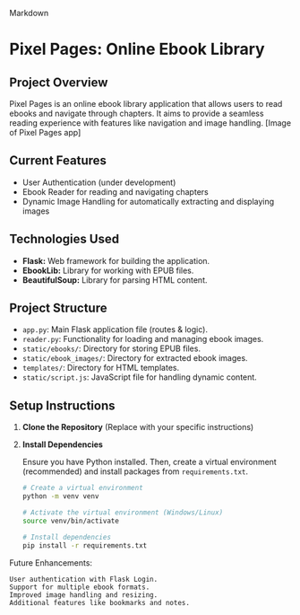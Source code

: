 Markdown

# Pixel Pages: Online Ebook Library

## Project Overview

Pixel Pages is an online ebook library application that allows users to read ebooks and navigate through chapters. It aims to provide a seamless reading experience with features like navigation and image handling. [Image of Pixel Pages app]

## Current Features

* User Authentication (under development)
* Ebook Reader for reading and navigating chapters
* Dynamic Image Handling for automatically extracting and displaying images

## Technologies Used

* **Flask:** Web framework for building the application.
* **EbookLib:** Library for working with EPUB files.
* **BeautifulSoup:** Library for parsing HTML content.

## Project Structure

* `app.py`: Main Flask application file (routes & logic).
* `reader.py`: Functionality for loading and managing ebook images.
* `static/ebooks/`: Directory for storing EPUB files.
* `static/ebook_images/`: Directory for extracted ebook images.
* `templates/`: Directory for HTML templates.
* `static/script.js`: JavaScript file for handling dynamic content.

## Setup Instructions

1. **Clone the Repository** 
   (Replace with your specific instructions)

2. **Install Dependencies**

   Ensure you have Python installed. Then, create a virtual environment (recommended) and install packages from `requirements.txt`.

   ```bash
   # Create a virtual environment
   python -m venv venv

   # Activate the virtual environment (Windows/Linux)
   source venv/bin/activate

   # Install dependencies
   pip install -r requirements.txt

Future Enhancements:

    User authentication with Flask Login.
    Support for multiple ebook formats.
    Improved image handling and resizing.
    Additional features like bookmarks and notes.